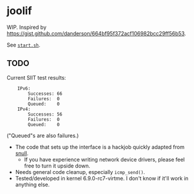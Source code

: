 # joolif

WIP. Inspired by https://gist.github.com/danderson/664bf95f372acf106982bcc29ff56b53.

See [`start.sh`](start.sh).

## TODO

Current SIIT test results:

```
	IPv6:
		Successes: 66
		Failures:  0
		Queued:    0
	IPv4:
		Successes: 56
		Failures:  0
		Queued:    0
```

("Queued"s are also failures.)

- The code that sets up the interface is a hackjob quickly adapted from [snull](https://github.com/martinezjavier/ldd3/blob/master/snull/snull.c).
	- If you have experience writing network device drivers, please feel free to turn it upside down.
- Needs general code cleanup, especially `icmp_send()`.
- Tested/developed in kernel 6.9.0-rc7-virtme. I don't know if it'll work in anything else.
